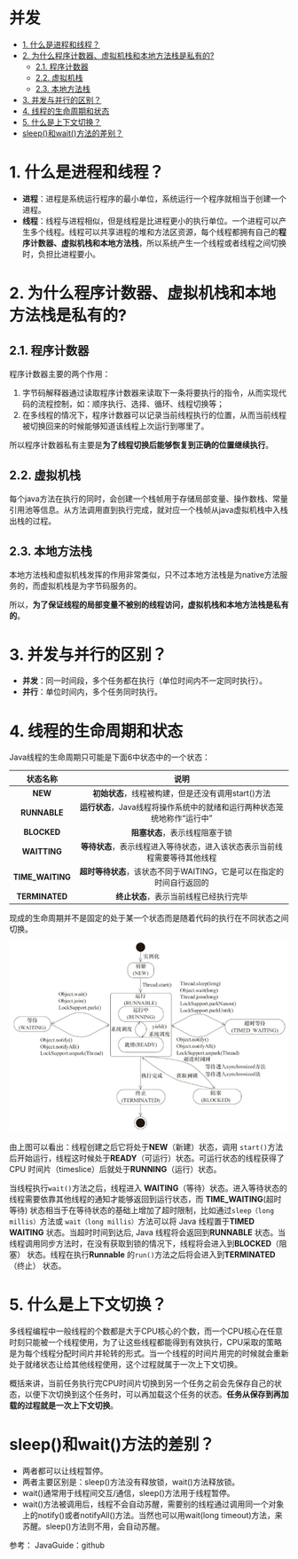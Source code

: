   
<h1>并发</h1>
<!-- TOC -->

- [1. 什么是进程和线程？](#1-什么是进程和线程)
- [2. 为什么程序计数器、虚拟机栈和本地方法栈是私有的?](#2-为什么程序计数器虚拟机栈和本地方法栈是私有的)
    - [2.1. 程序计数器](#21-程序计数器)
    - [2.2. 虚拟机栈](#22-虚拟机栈)
    - [2.3. 本地方法栈](#23-本地方法栈)
- [3. 并发与并行的区别？](#3-并发与并行的区别)
- [4. 线程的生命周期和状态](#4-线程的生命周期和状态)
- [5. 什么是上下文切换？](#5-什么是上下文切换)
- [sleep()和wait()方法的差别？](#sleep和wait方法的差别)

<!-- /TOC -->
  
# 1. 什么是进程和线程？
  
* **进程**：进程是系统运行程序的最小单位，系统运行一个程序就相当于创建一个进程。
* **线程**：线程与进程相似，但是线程是比进程更小的执行单位。一个进程可以产生多个线程。线程可以共享进程的堆和方法区资源，每个线程都拥有自己的**程序计数器、虚拟机栈和本地方法栈**，所以系统产生一个线程或者线程之间切换时，负担比进程要小。

# 2. 为什么程序计数器、虚拟机栈和本地方法栈是私有的?

## 2.1. 程序计数器

程序计数器主要的两个作用：

1. 字节码解释器通过读取程序计数器来读取下一条将要执行的指令，从而实现代码的流程控制，如：顺序执行、选择、循环、线程切换等；
2. 在多线程的情况下，程序计数器可以记录当前线程执行的位置，从而当前线程被切换回来的时候能够知道该线程上次运行到哪里了。

所以程序计数器私有主要是**为了线程切换后能够恢复到正确的位置继续执行**。

## 2.2. 虚拟机栈

每个java方法在执行的同时，会创建一个栈帧用于存储局部变量、操作数栈、常量引用池等信息。从方法调用直到执行完成，就对应一个栈帧从java虚拟机栈中入栈出栈的过程。

## 2.3. 本地方法栈

本地方法栈和虚拟机栈发挥的作用非常类似，只不过本地方法栈是为native方法服务的，而虚拟机栈是为字节码服务的。

所以，**为了保证线程的局部变量不被别的线程访问，虚拟机栈和本地方法栈是私有的**。

# 3. 并发与并行的区别？

* **并发**：同一时间段，多个任务都在执行（单位时间内不一定同时执行）。
* **并行**：单位时间内，多个任务同时执行。

# 4. 线程的生命周期和状态

Java线程的生命周期只可能是下面6中状态中的一个状态：

状态名称|说明
|:-:|:-:|
**NEW**|**初始状态**，线程被构建，但是还没有调用start()方法
**RUNNABLE**|**运行状态**，Java线程将操作系统中的就绪和运行两种状态笼统地称作“运行中”
**BLOCKED**|**阻塞状态**，表示线程阻塞于锁
**WAITTING**|**等待状态**，表示线程进入等待状态，进入该状态表示当前线程需要等待其他线程
**TIME_WAITING**|**超时等待状态**，该状态不同于WAITING，它是可以在指定的时间自行返回的
**TERMINATED**|**终止状态**，表示当前线程已经执行完毕

现成的生命周期并不是固定的处于某一个状态而是随着代码的执行在不同状态之间切换。

![](https://github.com/ZoharAndroid/MarkdownImages/blob/master/2019-07/%E7%BA%BF%E7%A8%8B%E7%8A%B6%E6%80%81%E8%BD%AC%E6%8D%A2.png?raw=true)

由上图可以看出：线程创建之后它将处于**NEW**（新建）状态，调用 `start()`方法后开始运行，线程这时候处于**READY**（可运行）状态。可运行状态的线程获得了 CPU 时间片（timeslice）后就处于**RUNNING**（运行）状态。

当线程执行`wait()`方法之后，线程进入 **WAITING**（等待）状态。进入等待状态的线程需要依靠其他线程的通知才能够返回到运行状态，而 **TIME_WAITING**(超时等待) 状态相当于在等待状态的基础上增加了超时限制，比如通过`sleep（long millis）`方法或 `wait（long millis）`方法可以将 Java 线程置于**TIMED WAITING** 状态。当超时时间到达后, Java 线程将会返回到**RUNNABLE** 状态。当线程调用同步方法时，在没有获取到锁的情况下，线程将会进入到**BLOCKED**（阻塞） 状态。线程在执行**Runnable** 的`run()`方法之后将会进入到**TERMINATED**（终止） 状态。

# 5. 什么是上下文切换？

多线程编程中一般线程的个数都是大于CPU核心的个数，而一个CPU核心在任意时刻只能被一个线程使用，为了让这些线程都能得到有效执行，CPU采取的策略是为每个线程分配时间片并轮转的形式。当一个线程的时间片用完的时候就会重新处于就绪状态让给其他线程使用，这个过程就属于一次上下文切换。

概括来讲，当前任务执行完CPU时间片切换到另一个任务之前会先保存自己的状态，以便下次切换到这个任务时，可以再加载这个任务的状态。**任务从保存到再加载的过程就是一次上下文切换**。

# sleep()和wait()方法的差别？

* 两者都可以让线程暂停。
* 两者主要区别是：sleep()方法没有释放锁，wait()方法释放锁。
* wait()通常用于线程间交互/通信，sleep()方法用于线程暂停。
* wait()方法被调用后，线程不会自动苏醒，需要别的线程通过调用同一个对象上的notify()或者notifyAll()方法。当然也可以用wait(long timeout)方法，来苏醒。sleep()方法则不用，会自动苏醒。


参考：
JavaGuide：github